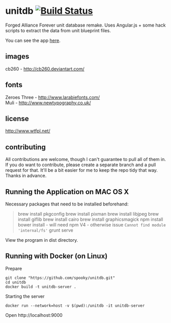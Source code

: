unitdb [![Build Status](https://travis-ci.org/spooky/unitdb.svg?branch=master)](https://travis-ci.org/spooky/unitdb)
======

Forged Alliance Forever unit database remake. Uses Angular.js + some hack scripts to extract the data from unit blueprint files.

You can see the app [here](http://spooky.github.io/unitdb).

images
------
cb260 - http://cb260.deviantart.com/

fonts
-----
Zeroes Three - http://www.larabiefonts.com/  
Muli - http://www.newtypography.co.uk/


license
-------
http://www.wtfpl.net/


contributing
------------
All contributions are welcome, though I can't guarantee to pull all of them in. If you do want to contribute,
please create a separate branch and a pull request for that. It'll be a bit easier for me to keep the repo tidy that way.  
Thanks in advance.

Running the Application on MAC OS X
-----------------------------------
Necessary packages that need to be installed beforehand:
    
> brew install pkgconfig
> brew install pixman
> brew install libjpeg
> brew install giflib 
> brew install cairo
> brew install graphicsmagick
> npm install
> bower install - will need npm V4 - otherwise issue `Cannot find module 'internal/fs'`
> grunt serve

View the program in dist directory.

Running with Docker (on Linux)
------------------------------

Prepare
```shell
git clone "https://github.com/spooky/unitdb.git"
cd unitdb
docker build -t unitdb-server .
```
Starting the server
```shell
docker run --network=host -v $(pwd):/unitdb -it unitdb-server
```

Open http://localhost:9000
